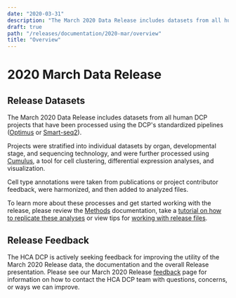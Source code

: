 ```yaml
---
date: "2020-03-31"
description: "The March 2020 Data Release includes datasets from all human DCP projects that have been processed using the DCP's standardized pipelines (Optimus or Smart-seq2)."
draft: true
path: "/releases/documentation/2020-mar/overview"
title: "Overview"
---
```


# 2020 March Data Release 

## Release Datasets

The <link-to-browser relativelink="/releases/2020-mar">March 2020 Data Release</link-to-browser> includes datasets from all human DCP projects that have been processed using the DCP's standardized pipelines ([Optimus](/pipelines/optimus-workflow.md) or [Smart-seq2](/pipelines/smart-seq2-workflow.md)).

Projects were stratified into individual datasets by organ, developmental stage, and sequencing technology, and were further processed using [Cumulus](https://cumulus.readthedocs.io/en/latest/cumulus.html#), a tool for cell clustering, differential expression analyses, and visualization.

Cell type annotations were taken from publications or project contributor feedback, were harmonized, and then added to analyzed files.

To learn more about these processes and get started working with the release, please review the [Methods](/releases/2020-mar/methods.md) documentation, take a [tutorial on how to replicate these analyses](/releases/2020-mar/replicating-the-release-analysis.md) or view tips for [working with release files](/releases/2020-mar/working-with-release-files.md). 

## Release Feedback

The HCA DCP is actively seeking feedback for improving the utility of the March 2020 Release data, the documentation and the overall Release presentation. Please see our March 2020 Release [feedback](/releases/2020-mar/feedback.md) page for information on how to contact the HCA DCP team with questions, concerns, or ways we can improve.
